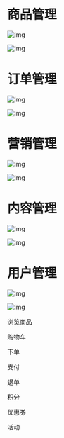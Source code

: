 # 商品管理

![img](20210607-%E7%94%B5%E5%95%86%E5%B9%B3%E5%8F%B0%E4%B8%9A%E5%8A%A1%E9%9C%80%E6%B1%82.assets/mall_pms-1623057649552.jpg)

![img](20210607-%E7%94%B5%E5%95%86%E5%B9%B3%E5%8F%B0%E4%B8%9A%E5%8A%A1%E9%9C%80%E6%B1%82.assets/mall_func_pms-1623057630846.jpeg)



# 订单管理

![img](20210607-%E7%94%B5%E5%95%86%E5%B9%B3%E5%8F%B0%E4%B8%9A%E5%8A%A1%E9%9C%80%E6%B1%82.assets/mall_pms-1623057702749-1623057709117.jpg)

![img](20210607-%E7%94%B5%E5%95%86%E5%B9%B3%E5%8F%B0%E4%B8%9A%E5%8A%A1%E9%9C%80%E6%B1%82.assets/mall_func_oms-1623057720487.jpeg)



# 营销管理

![img](20210607-%E7%94%B5%E5%95%86%E5%B9%B3%E5%8F%B0%E4%B8%9A%E5%8A%A1%E9%9C%80%E6%B1%82.assets/mall_sms-1623057737962.jpg)

![img](20210607-%E7%94%B5%E5%95%86%E5%B9%B3%E5%8F%B0%E4%B8%9A%E5%8A%A1%E9%9C%80%E6%B1%82.assets/mall_func_sms-1623057751112.jpeg)

# 内容管理

![img](20210607-%E7%94%B5%E5%95%86%E5%B9%B3%E5%8F%B0%E4%B8%9A%E5%8A%A1%E9%9C%80%E6%B1%82.assets/mall_cms-1623057765266.jpg)

![img](20210607-%E7%94%B5%E5%95%86%E5%B9%B3%E5%8F%B0%E4%B8%9A%E5%8A%A1%E9%9C%80%E6%B1%82.assets/mall_func_cms-1623057780618.jpeg)

# 用户管理

![img](20210607-%E7%94%B5%E5%95%86%E5%B9%B3%E5%8F%B0%E4%B8%9A%E5%8A%A1%E9%9C%80%E6%B1%82.assets/mall_ums-1623057797633.jpg)

![img](20210607-%E7%94%B5%E5%95%86%E5%B9%B3%E5%8F%B0%E4%B8%9A%E5%8A%A1%E9%9C%80%E6%B1%82.assets/mall_func_ums-1623057895774.jpeg)





































浏览商品

购物车

下单

支付

退单

积分

优惠券

活动

